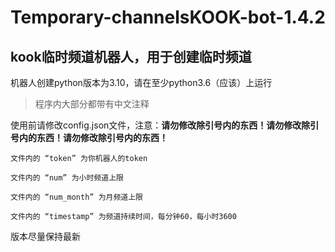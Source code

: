 # Temporary-channelsKOOK-bot-1.4.2
## kook临时频道机器人，用于创建临时频道

机器人创建python版本为3.10，请在至少python3.6（应该）上运行

> 程序内大部分都带有中文注释

使用前请修改config.json文件，注意：**请勿修改除引号内的东西！请勿修改除引号内的东西！请勿修改除引号内的东西！**

```
文件内的 “token” 为你机器人的token

文件内的 “num” 为小时频道上限

文件内的 “num_month” 为月频道上限

文件内的 “timestamp” 为频道持续时间，每分钟60，每小时3600
```

版本尽量保持最新
